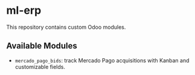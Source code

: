 # ml-erp

This repository contains custom Odoo modules.

## Available Modules
- `mercado_pago_bids`: track Mercado Pago acquisitions with Kanban and customizable fields.
